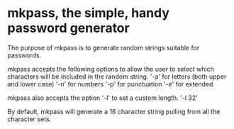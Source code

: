 # mkpass, the simple, handy password generator

The purpose of mkpass is to generate random strings suitable for passwords.

mkpass accepts the following options to allow the user to select which characters will be included in the random string.
    '-a' for letters (both upper and lower case)
    '-n' for numbers
    '-p' for punctuation
    '-e' for extended

mkpass also accepts the option '-l' to set a custom length.
    '-l 32'

By default, mkpass will generate a 16 character string pulling from all the character sets.
